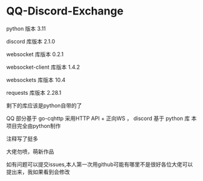 # QQ-Discord-Exchange

python             版本 3.11  

discord          库版本 2.1.0

websocket        库版本 0.2.1

websocket-client 库版本 1.4.2

websockets       库版本 10.4

requests         库版本 2.28.1

剩下的库应该是python自带的了

QQ 部分基于 go-cqhttp 采用HTTP API + 正向WS ， discord 基于 python 库 本项目完全由python制作

注释写了挺多

大佬勿喷，萌新作品

如有问题可以提交issues,本人第一次用github可能有哪里不是很好各位大佬可以提出来，我如果看到会修改
